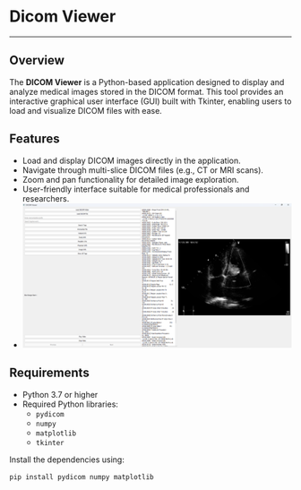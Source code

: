 # Dicom Viewer
----
## Overview
The **DICOM Viewer** is a Python-based application designed to display and analyze medical images stored in the DICOM format. This tool provides an interactive graphical user interface (GUI) built with Tkinter, enabling users to load and visualize DICOM files with ease.

## Features
- Load and display DICOM images directly in the application.
- Navigate through multi-slice DICOM files (e.g., CT or MRI scans).
- Zoom and pan functionality for detailed image exploration.
- User-friendly interface suitable for medical professionals and researchers.
-   ![the image from inside the programe]( https://github.com/Chron1c-24/Team-17-tasks/blob/main/DicomViewer%20(Task%204)/Screenshot_2025-01-14_012100%5B1%5D.png)

## Requirements
- Python 3.7 or higher
- Required Python libraries:
  - `pydicom`
  - `numpy`
  - `matplotlib`
  - `tkinter`

Install the dependencies using:
```bash
pip install pydicom numpy matplotlib

